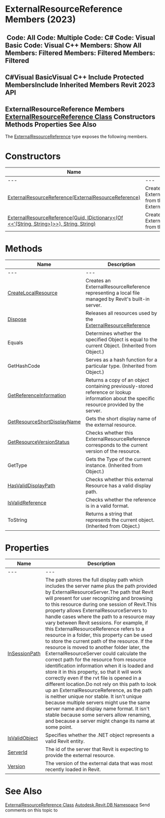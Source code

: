 # ExternalResourceReference Members (2023)

﻿
 Code: All Code: Multiple Code: C# Code: Visual Basic Code: Visual C++  Members: Show All Members: Filtered Members: Filtered Members: Filtered   
---  
C#Visual BasicVisual C++
Include Protected MembersInclude Inherited Members
Revit 2023 API  
---  
ExternalResourceReference Members  
[ExternalResourceReference Class](ffad9c15-8fc9-fbfd-f328-101533f4cf74.md "ExternalResourceReference Class") Constructors Methods Properties See Also  
---  
The [ExternalResourceReference](ffad9c15-8fc9-fbfd-f328-101533f4cf74.md "ExternalResourceReference Class") type exposes the following members.
# Constructors
| Name | Description |
| --- | --- |
| --- | --- | --- |
| [ExternalResourceReference(ExternalResourceReference)](23eafbee-60c6-6c26-e4e1-5ed224d3bd08.md "ExternalResourceReference Constructor \(ExternalResourceReference\)") | Creates a new ExternalResourceReference from the given ExternalResourceReference. |
| [ExternalResourceReference(Guid, IDictionary<(Of <<'(String, String>)>>), String, String)](583b476f-68a7-2671-d5f6-0b38834bb39a.md "ExternalResourceReference Constructor \(Guid, IDictionary\(String, String\), String, String\)") | Creates a new ExternalResourceReference from the given data. |

# Methods
| Name | Description |
| --- | --- |
| --- | --- | --- |
| [CreateLocalResource](457745f0-5346-77ed-444b-554295ebb14b.md "CreateLocalResource Method") | Creates an ExternalResourceReference representing a local file managed by Revit's built-in server. |
| [Dispose](d550b72c-00fd-18e9-c345-721f08a67c4c.md "Dispose Method") | Releases all resources used by the [ExternalResourceReference](ffad9c15-8fc9-fbfd-f328-101533f4cf74.md "ExternalResourceReference Class") |
| Equals | Determines whether the specified Object is equal to the current Object. (Inherited from Object.) |
| GetHashCode | Serves as a hash function for a particular type.  (Inherited from Object.) |
| [GetReferenceInformation](f02de1b9-6f2b-3c93-f7b1-8db6fa2476fb.md "GetReferenceInformation Method") | Returns a copy of an object containing previously-stored reference or lookup information about the specific resource provided by the server. |
| [GetResourceShortDisplayName](f2573abd-b662-1c0c-0005-3bcee6649877.md "GetResourceShortDisplayName Method") | Gets the short display name of the external resource. |
| [GetResourceVersionStatus](deda452b-a0de-4431-450e-f2299c81d6d7.md "GetResourceVersionStatus Method") | Checks whether this ExternalResourceReference corresponds to the current version of the resource. |
| GetType | Gets the Type of the current instance. (Inherited from Object.) |
| [HasValidDisplayPath](a79b2db7-2ef5-fd11-71e2-ecfc84f3acc5.md "HasValidDisplayPath Method") | Checks whether this external Resource has a valid display path. |
| [IsValidReference](7df2f669-5190-1777-f5d3-6da110240711.md "IsValidReference Method") | Checks whether the reference is in a valid format. |
| ToString | Returns a string that represents the current object. (Inherited from Object.) |

# Properties
| Name | Description |
| --- | --- |
| --- | --- | --- |
| [InSessionPath](8f8d1ee6-26e4-fbad-b000-709cdc6df801.md "InSessionPath Property") | The path stores the full display path which includes the server name plus the path provided by ExternalResourceServer.The path that Revit will present for user recognizing and browsing to this resource during one session of Revit.This property allows ExternalResourceServers to handle cases where the path to a resource may vary between Revit sessions. For example, if this ExternalResourceReference refers to a resource in a folder, this property can be used to store the current path of the resource. If the resource is moved to another folder later, the ExternalResourceServer could calculate the correct path for the resource from resource identification information when it is loaded and store it in this property, so that it will work correctly even if the rvt file is opened in a different location.Do not rely on this path to look up an ExternalResourceReference, as the path is neither unique nor stable. It isn't unique because multiple servers might use the same server name and display name format. It isn't stable because some servers allow renaming, and because a server might change its name at some point. |
| [IsValidObject](19caed9b-7603-1775-a6e4-ab0c148c0f2c.md "IsValidObject Property") | Specifies whether the .NET object represents a valid Revit entity. |
| [ServerId](1f2b2899-334f-b018-7e5a-6c3e17e910ec.md "ServerId Property") | The id of the server that Revit is expecting to provide the external resource. |
| [Version](04796691-0778-07c2-9b90-ebabeabcb1dc.md "Version Property") | The version of the external data that was most recently loaded in Revit. |

# See Also
[ExternalResourceReference Class](ffad9c15-8fc9-fbfd-f328-101533f4cf74.md "ExternalResourceReference Class")
[Autodesk.Revit.DB Namespace](87546ba7-461b-c646-cbb1-2cb8f5bff8b2.md "Autodesk.Revit.DB Namespace")
Send comments on this topic to 